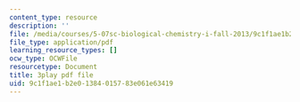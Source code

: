 ```yaml
---
content_type: resource
description: ''
file: /media/courses/5-07sc-biological-chemistry-i-fall-2013/9c1f1ae1b2e01384015783e061e63419_wyT7EFJlBak.pdf
file_type: application/pdf
learning_resource_types: []
ocw_type: OCWFile
resourcetype: Document
title: 3play pdf file
uid: 9c1f1ae1-b2e0-1384-0157-83e061e63419
---
```

